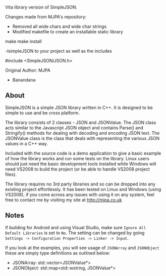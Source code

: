 Vita library version of SimpleJSON.

Changes made from MJPA's repository:
 - Removed all wide chars and wide char strings
 - Modified makefile to create an installable static library

make
make install

-lsimpleJSON to your project as well as the includes

#include <SimpleJSON/JSON.h>

Original Author: MJPA

 - Banandana

About
-----

SimpleJSON is a simple JSON library written in C++. It is designed to be simple
to use and be cross platform.

The library consists of 2 classes - JSON and JSONValue. The JSON class acts
similar to the Javascript JSON object and contains Parse() and Stringify()
methods for dealing with decoding and encoding JSON text. The JSONValue class
is the class that deals with representing the various JSON values in a C++ way.

Included with the source code is a demo application to give a basic example of
how the library works and run some tests on the library. Linux users should
just need the basic development tools installed while Windows will need VS2008
to build the project (or be able to handle VS2008 project files).

The library requires no 3rd party libraries and so can be dropped into any
existing project effortlessly. It has been tested on Linux and Windows
(using VS2008), if you come across any issues with using it on any system, feel
free to contact me by visiting my site at http://mjpa.co.uk

Notes
-----

If building for Android and using Visual Studio, make sure `Ignore All Default
Libraries` is set to `No`. The setting can be changed by going `Settings ->
Configuration Properties -> Linker -> Input`.

If you look at the examples, you will see usage of `JSONArray` and `JSONObject`
these are simply type definitions as outlined below:

* JSONArray: std::vector<JSONValue*>
* JSONObject: std::map<std::wstring, JSONValue*>

